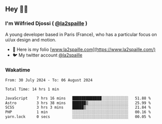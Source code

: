 ## Hey 👋🏾
### I'm Wilfried Djossi ( <a href="https://twitter.com/la2spaille/" target="_blank">@la2spaille</a> )
A young developer based in Paris (France), who has a particular focus on ui/ux design and motion.

- 🎨 Here is my folio [www.la2spaille.com](https://www.la2spaille.com/)
- 🐦 My twitter account [@la2spaille](https://twitter.com/la2spaille/)

### Wakatime
<!--START_SECTION:waka-->

```txt
From: 30 July 2024 - To: 06 August 2024

Total Time: 14 hrs 1 min

JavaScript    7 hrs 16 mins   █████████████░░░░░░░░░░░░   51.88 %
Astro         3 hrs 38 mins   ██████▒░░░░░░░░░░░░░░░░░░   25.99 %
SCSS          3 hrs 3 mins    █████▒░░░░░░░░░░░░░░░░░░░   21.84 %
PHP           1 min           ░░░░░░░░░░░░░░░░░░░░░░░░░   00.16 %
yarn.lock     0 secs          ░░░░░░░░░░░░░░░░░░░░░░░░░   00.05 %
```

<!--END_SECTION:waka-->
<!--
**la2spaille/la2spaille** is a ✨ _special_ ✨ repository because its `README.md` (this file) appears on your GitHub profile.

Here are some ideas to get you started:

- 🔭 I’m currently working on ...
- 🌱 I’m currently learning ...
- 👯 I’m looking to collaborate on ...
- 🤔 I’m looking for help with ...
- 💬 Ask me about ...
- 📫 How to reach me: ...
- 😄 Pronouns: ...
- ⚡ Fun fact: ...
-->
